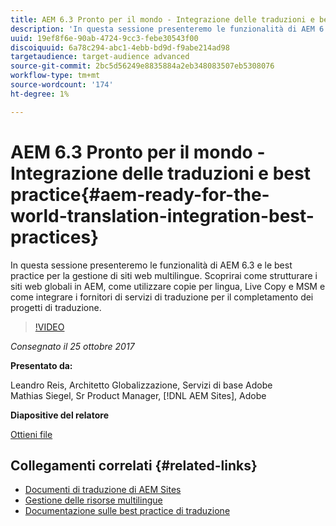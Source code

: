 ```yaml
---
title: AEM 6.3 Pronto per il mondo - Integrazione delle traduzioni e best practice
description: 'In questa sessione presenteremo le funzionalità di AEM 6.3 e le best practice per la gestione di siti web multilingue. Scoprirai come strutturare i siti web globali in AEM, come utilizzare copie per lingua, Live Copy e MSM e come integrare i fornitori di servizi di traduzione per il completamento dei progetti di traduzione. '
uuid: 19ef8f6e-90ab-4724-9cc3-febe30543f00
discoiquuid: 6a78c294-abc1-4ebb-bd9d-f9abe214ad98
targetaudience: target-audience advanced
source-git-commit: 2bc5d56249e8835884a2eb348083507eb5308076
workflow-type: tm+mt
source-wordcount: '174'
ht-degree: 1%

---
```



# AEM 6.3 Pronto per il mondo - Integrazione delle traduzioni e best practice{#aem-ready-for-the-world-translation-integration-best-practices}

In questa sessione presenteremo le funzionalità di AEM 6.3 e le best practice per la gestione di siti web multilingue. Scoprirai come strutturare i siti web globali in AEM, come utilizzare copie per lingua, Live Copy e MSM e come integrare i fornitori di servizi di traduzione per il completamento dei progetti di traduzione.

>[!VIDEO](https://video.tv.adobe.com/v/21532/?quality=9)

*Consegnato il 25 ottobre 2017*

**Presentato da:**

Leandro Reis, Architetto Globalizzazione, Servizi di base Adobe\
Mathias Siegel, Sr Product Manager, [!DNL AEM Sites], Adobe

**Diapositive del relatore**

[Ottieni file](assets/immerse-2017-translationpresentation-rev1.pdf)

## Collegamenti correlati {#related-links}

* [Documenti di traduzione di AEM Sites](https://docs.adobe.com/docs/en/aem/6-3/administer/sites/translation.html)
* [Gestione delle risorse multilingue](https://docs.adobe.com/docs/en/aem/6-3/author/assets/managing-assets-touch-ui/multilingual-assets.html)
* [Documentazione sulle best practice di traduzione](https://docs.adobe.com/docs/en/aem/6-3/administer/sites/translation/tc-bp.html)